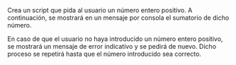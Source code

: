 Crea un script que pida al usuario un  número entero positivo. A  continuación, se mostrará en un mensaje por consola el sumatorio de dicho número. 
 
En  caso  de  que  el  usuario  no  haya  introducido  un  número  entero  positivo,  se  mostrará  un mensaje  de  error  indicativo  y  se  pedirá  de  nuevo.  Dicho  proceso  se repetirá  hasta  que  el número introducido sea correcto. 
